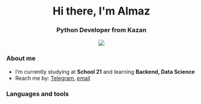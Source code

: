 <link rel="stylesheet" type='text/css' href="https://cdn.jsdelivr.net/gh/devicons/devicon@latest/devicon.min.css" />
<style>
    i {
        font-size: 50px;
    }
</style>

<div id="header" align="center">
    <h1>Hi there, I'm Almaz</h1>
    <h3>Python Developer from Kazan</h3>
</div>

<div id="socials" align="center">
    <a href="https://t.me/bombix_enjoyer">
        <img src="https://img.shields.io/badge/Telegram-blue?style=for-the-badge&logo=telegram&logoColor=white">
    </a>
</div>

### About me
- I’m currently studying at **School 21** and learning **Backend, Data Science**
- Reach me by: [Telegram](https://t.me/bombix_enjoyer), [email](mailto:almaz.saidov.03@bk.ru)



### Languages and tools
<i class="devicon-python-plain-wordmark" title="python"></i>
<i class="devicon-cplusplus-plain" title="c++"></i>
<i class="devicon-postgresql-plain-wordmark" title="postgresql"></i>
<i class="devicon-bash-plain" title="bash"></i>
<i class="devicon-git-plain-wordmark" title="git"></i>
<i class="devicon-gitlab-plain-wordmark" title="gitlab"></i>
<i class="devicon-github-original" title="github"></i>
<i class="devicon-vscode-plain-wordmark" title="vscode"></i>




